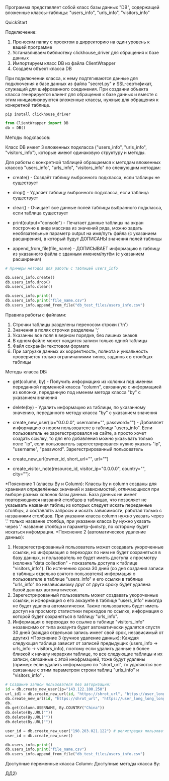 Программа представляет собой класс базы данных "DB", содержащей
вложенные классы-таблицы: "users_info", "urls_info", "visitors_info"

QuickStart

Подключение:
1) Преносим папку с проектом в дирректорию на один уровень к вашей программе
2) Устанавливаем библиотеку clickhouse_driver для обращения к базе данных
3) Импортируем класс DB из файла ClientWrapper
4) Создаём объект класса DB

При подключении класса, к нему подтягиваются данные для подключения к базе данных из файла "secret.py" и SSL-сертификат, служащий для шифрованного соединения. При создании объекта класса генерируется клиент для обращения к базе данных и вместе с этим инициализируются вложенные классы, нужные для обращения к конкретной таблице.

```pip install clickhouse_driver```

```python
from ClientWrapper import DB
db = DB()
```

Методы подклассов:

Класс DB имеет 3 вложенных подкласса ("users_info", "urls_info", "visitors_info"), которые имеют одинаковую структуру и методы.

Для работы с конкретной таблицей обращаемся к методам вложенных классов "users_info", "urls_info", "visitors_info" по слежующим методам:
- create() - Создаёт таблицу выбронного подкласса, если таблицы не существует
- drop() - Удаляет таблицу выбронного подкласса, если таблица существует
- clear() - Очищает все данные полей таблицы выбранного подкласса, если таблица существует
  
- print(output="console") - Печатает данные таблицы на экран построчно в виде массива из значений ряда,
  можно задать необязательные параметр output на имя/путь файла (с указанием расширения), в который будут ДОПИСАНЫ значения полей таблицы
- append_from_file(file_name) - ДОПИСЫВАЕТ информацию в таблицу из указанного файла с зданным именем/путём (с указанием расширения)
  

```python
# Примеры методов для работы с таблицей users_info

db.users_info.create()
db.users_info.drop()
db.users_info.clear()

db.users_info.print()
db.users_info.print("file_name.csv")
db.users_info.append_from_file("db_test_files/users_info.csv")
```
Правила работы с файлами:
1) Строчки таблицы разделены переносом строки ('\n')
2) Значения в полях строчки разделены ';'
3) Указанны все поля в верном порядке, без лишних знаков
4) В одном файле может нахдится записи только одной таблицы
5) Файл сохранён текстовом формате
6) При загрузке данных их корректность, полнота и ункальность проверяется только ограничаниями типов, заданных в столбцах таблицы

Методы класса DB:
- get(column, by) - Получить информацию из колонки под именем переданной перменной класса "column", связанную с информацией из колонки, переданную под именем метода класса "by" с указанием значения
- delete(by) - Удалить информацию из таблицы, по указанному значению, переданного методу класса "by" с указанием значения

- create_new_user(ip="0.0.0.0", username="", password="") - Добавляет информацию о новом пользователе в таблицу "users_info". Если пользователь не зарегестрировался на сайте, а просто хочет создать ссылку, то для его добавления можно указывать только поле "ip", если пользователь зарегестрировался нужно указать "ip", "username", "password". Зарегестрированный пользователь
- create_new_url(owner_id, short_url="", url="")
- create_visitor_note(resource_id, visitor_ip="0.0.0.0", country="", city=""):
  
*Пояснение 1 (классы By и Column):
  Классы by и column созданы для хранения определённых значений и зависимостей, отличающихся при выборе разных колонок базы данных.
  База данных не имеет повторяющихся названий столбцов в таблицах, что позволяет не указывать названия таблиц из которых следует искать переданные столбцы, а составлять запросы и искать зависимости,    работая только с названиями столбцов.
  При указании класса column нужно указать через '.' только название столбца, при указании класса by нужно указать через '.' название столбца и параметр-фильтр, по которому будет искаться инфомрация.
*Пояснение 2 (автоматическое удаление данных):
1) Незарегестрированный пользователь может создавать укороченные ссылки, но информация о переходах по ним не будет сохраняться в базу данных, и пользователь не будет иметь доступа к просмотру (колонка "data collection" - показатель доступа к таблице "visitors_info"). По истечению срока 30 дней (со дня создания записи в таблицы отдельно взятого пользовтеля) информация о пользователе в таблице "users_info" и его ссылки в таблице "urls_info" по независимому друг от друга сроку будет удалена базой данных автоматически.
2) Зарегестрированный пользователь может создавать укороченные ссылки, и ифнормация о его аккаунте в таблице "users_info" никогда не будет удалена автоматически. Также пользователь будет иметь доступ на просмотр статистики переходов по ссылке, информация о которой будет сохраняться в таблицу "urls_info".
3) Информация о переходах по ссылке в таблице "visitors_info" независимо от типа аккаунта будет автоматически удалятся спустя 30 дней (каждая отдельная запись имеет свой срок, независимый от других)
*Пояснение 3 (ручное удаление данных):
Каждая следующая таблица зависит от записей предыдущих (users_info -> urls_info -> visitors_info), поэтому если удалить данные в более близкой к началу иерархии таблице, то все следующие таблицы и их записи, связанные с этой инофрмацией, тоже будут удалены (пример: если удалить информацию по "short_url", то удаляются все связанные с этим параметром строки таблиц "urls_info" и "visitors_info" .
```python
# Создание записи пользователя без авторизации:
id = db.create_new_user(ip="143.122.100.250")
url_id1 = db.create_new_url(id, "https://shrot_url", "https://user_long_long_long_long_long_url") # с сохранениум url_id
db.create_new_url(id, "https://shrot_url", "https://user_long_long_long_long_long_url") # без сохранения url_id
db.
db.get(Column.USERNAME, By.COUNTRY("China"))
db.delete(By.URL(""))
db.delete(By.URL(""))
db.delete(By.URL(""))

user_id = db.create_new_user("198.203.021.122") # регистрация пользователя без 
user_id = db.create_new_user()

db.users_info.print()
db.users_info.print("file_name.csv")
db.users_info.append_from_file("db_test_files/users_info.csv")
```

Доступные переменные класса Column:
Доступные методы класса By:

ДД2)
